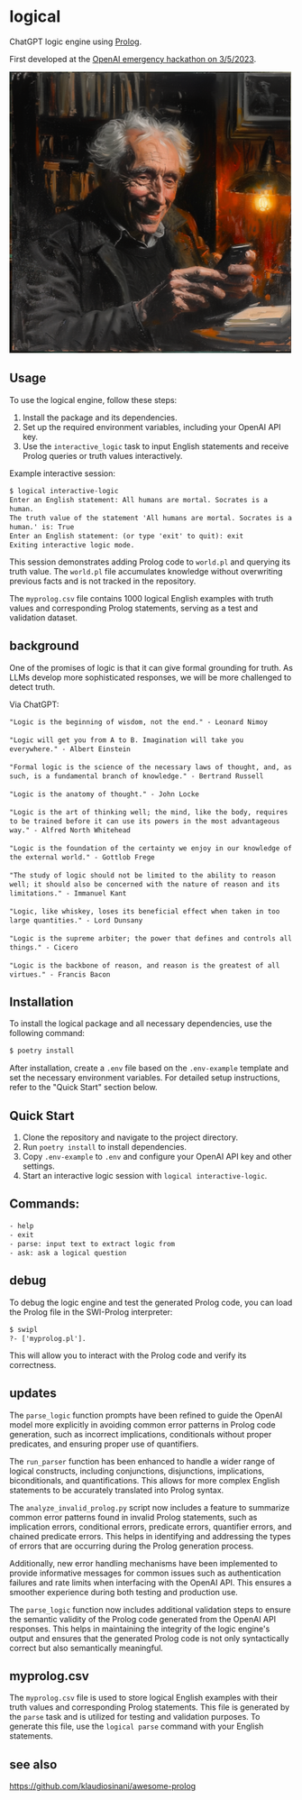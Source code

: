 # logical

ChatGPT logic engine using [Prolog](https://en.wikipedia.org/wiki/Prolog).

First developed at the [OpenAI emergency hackathon on 3/5/2023](https://twitter.com/nonmayorpete/status/1632456433102098434).

<img alt="Bertrand Russell" src="./russell.png" />

## Usage

To use the logical engine, follow these steps:

1. Install the package and its dependencies.
2. Set up the required environment variables, including your OpenAI API key.
3. Use the `interactive_logic` task to input English statements and receive Prolog queries or truth values interactively.

Example interactive session:
```
$ logical interactive-logic
Enter an English statement: All humans are mortal. Socrates is a human.
The truth value of the statement 'All humans are mortal. Socrates is a human.' is: True
Enter an English statement: (or type 'exit' to quit): exit
Exiting interactive logic mode.
```
This session demonstrates adding Prolog code to `world.pl` and querying its truth value. The `world.pl` file accumulates knowledge without overwriting previous facts and is not tracked in the repository.

The `myprolog.csv` file contains 1000 logical English examples with truth values and corresponding Prolog statements, serving as a test and validation dataset.

## background

One of the promises of logic is that it can give formal grounding for truth.
As LLMs develop more sophisticated responses, we will be more challenged to detect truth.

Via ChatGPT:

    "Logic is the beginning of wisdom, not the end." - Leonard Nimoy

    "Logic will get you from A to B. Imagination will take you everywhere." - Albert Einstein

    "Formal logic is the science of the necessary laws of thought, and, as such, is a fundamental branch of knowledge." - Bertrand Russell

    "Logic is the anatomy of thought." - John Locke

    "Logic is the art of thinking well; the mind, like the body, requires to be trained before it can use its powers in the most advantageous way." - Alfred North Whitehead

    "Logic is the foundation of the certainty we enjoy in our knowledge of the external world." - Gottlob Frege

    "The study of logic should not be limited to the ability to reason well; it should also be concerned with the nature of reason and its limitations." - Immanuel Kant

    "Logic, like whiskey, loses its beneficial effect when taken in too large quantities." - Lord Dunsany

    "Logic is the supreme arbiter; the power that defines and controls all things." - Cicero

    "Logic is the backbone of reason, and reason is the greatest of all virtues." - Francis Bacon



## Installation

To install the logical package and all necessary dependencies, use the following command:

```bash
$ poetry install
```

After installation, create a `.env` file based on the `.env-example` template and set the necessary environment variables. For detailed setup instructions, refer to the "Quick Start" section below.

## Quick Start

1. Clone the repository and navigate to the project directory.
2. Run `poetry install` to install dependencies.
3. Copy `.env-example` to `.env` and configure your OpenAI API key and other settings.
4. Start an interactive logic session with `logical interactive-logic`.

## Commands:

    - help
    - exit
    - parse: input text to extract logic from
    - ask: ask a logical question


## debug

To debug the logic engine and test the generated Prolog code, you can load the Prolog file in the SWI-Prolog interpreter:

```
$ swipl
?- ['myprolog.pl'].
```

This will allow you to interact with the Prolog code and verify its correctness.

## updates

The `parse_logic` function prompts have been refined to guide the OpenAI model more explicitly in avoiding common error patterns in Prolog code generation, such as incorrect implications, conditionals without proper predicates, and ensuring proper use of quantifiers.

The `run_parser` function has been enhanced to handle a wider range of logical constructs, including conjunctions, disjunctions, implications, biconditionals, and quantifications. This allows for more complex English statements to be accurately translated into Prolog syntax.

The `analyze_invalid_prolog.py` script now includes a feature to summarize common error patterns found in invalid Prolog statements, such as implication errors, conditional errors, predicate errors, quantifier errors, and chained predicate errors. This helps in identifying and addressing the types of errors that are occurring during the Prolog generation process.

Additionally, new error handling mechanisms have been implemented to provide informative messages for common issues such as authentication failures and rate limits when interfacing with the OpenAI API. This ensures a smoother experience during both testing and production use.

The `parse_logic` function now includes additional validation steps to ensure the semantic validity of the Prolog code generated from the OpenAI API responses. This helps in maintaining the integrity of the logic engine's output and ensures that the generated Prolog code is not only syntactically correct but also semantically meaningful.

## myprolog.csv

The `myprolog.csv` file is used to store logical English examples with their truth values and corresponding Prolog statements. This file is generated by the `parse` task and is utilized for testing and validation purposes. To generate this file, use the `logical parse` command with your English statements.

## see also

https://github.com/klaudiosinani/awesome-prolog
